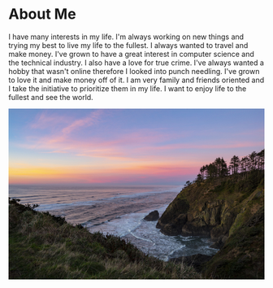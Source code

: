 # About Me

<p>I have many interests in my life. I'm always working on new things and trying my best to live my life to the fullest. I always wanted to travel and make money. I've grown to have a great interest in computer science and the technical industry. I also have a love for true crime. I've always wanted a hobby that wasn't online therefore I looked into punch needling. I've grown to love it and make money off of it. I am very family and friends oriented and I take the initiative to prioritize them in my life. I want to enjoy life to the fullest and see the world.</p>

![land](_static/img/land1.jpg)


